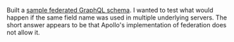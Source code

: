 Built a
[sample federated GraphQL schema](https://github.com/jeantessier/united-federation-of-jean).
I wanted to test what would happen if the same field name was used in multiple
underlying servers.  The short answer appears to be that Apollo's implementation
of federation does not allow it.
